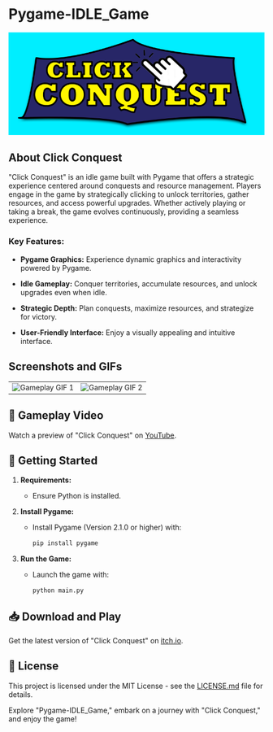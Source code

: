 # Pygame-IDLE_Game

![Click Conquest Logo](https://github.com/mivan50/pygame-IDLE-Clicker/blob/main/images/win%20cropped.png?raw=true)

## About Click Conquest

"Click Conquest" is an idle game built with Pygame that offers a strategic experience centered around conquests and resource management. Players engage in the game by strategically clicking to unlock territories, gather resources, and access powerful upgrades. Whether actively playing or taking a break, the game evolves continuously, providing a seamless experience.

### Key Features:

- **Pygame Graphics:** Experience dynamic graphics and interactivity powered by Pygame.
  
- **Idle Gameplay:** Conquer territories, accumulate resources, and unlock upgrades even when idle.
  
- **Strategic Depth:** Plan conquests, maximize resources, and strategize for victory.
  
- **User-Friendly Interface:** Enjoy a visually appealing and intuitive interface.

## Screenshots and GIFs

<table>
  <tr>
    <td align="center">
      <img src="https://media.giphy.com/media/tHM6qckupweiy7gZKl/giphy-downsized-large.gif" alt="Gameplay GIF 1" width="400"/>
    </td>
    <td align="center">
      <img src="https://media.giphy.com/media/v1.Y2lkPTc5MGI3NjExaTRoanMxejl3dXJod21kdXhqaDhvbHhwMTZ0eXUxZGdsYTk4bHV0ZyZlcD12MV9pbnRlcm5hbF9naWZfYnlfaWQmY3Q9Zw/ADGmJh9qdSndLFq0ME/giphy-downsized-large.gif" alt="Gameplay GIF 2" width="400"/>
    </td>
  </tr>
</table>

## 🎥 Gameplay Video

Watch a preview of "Click Conquest" on [YouTube](https://youtu.be/53RVJRJvhkU).

## 🚀 Getting Started

1. **Requirements:**
   - Ensure Python is installed.

2. **Install Pygame:**
   - Install Pygame (Version 2.1.0 or higher) with:

     ```bash
     pip install pygame
     ```

3. **Run the Game:**
   - Launch the game with:

     ```bash
     python main.py
     ```

## 📥 Download and Play

Get the latest version of "Click Conquest" on [itch.io](https://elevens.itch.io/click-conquest).

## 📝 License

This project is licensed under the MIT License - see the [LICENSE.md](LICENSE.md) file for details.

Explore "Pygame-IDLE_Game," embark on a journey with "Click Conquest," and enjoy the game!
